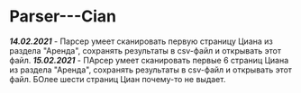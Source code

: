 # Parser---Cian

***14.02.2021*** - Парсер умеет сканировать первую страницу Циана из раздела "Аренда", сохранять результаты в csv-файл и открывать этот файл.
***15.02.2021*** - ПАрсер умеет сканировать первые 6 страниц Циана из раздела "Аренда", сохранять результаты в csv-файл и открывать этот файл. БОлее шести страниц Циан почему-то не выдает.

